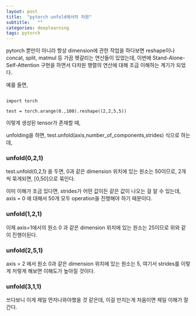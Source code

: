 ```yaml
---
layout: post
title:  "pytorch unfold에서의 차원"
subtitle:   ""
categories: deeplearning
tags: pytorch
---
```

  
pytorch 뿐만이 아니라 항상 dimension에 관한 작업을 하다보면 reshape이나 concat, split, matmul 등 가끔 헷갈리는
연산들이 있었는데, 이번에 Stand-Alone-Self-Attention 구현을 하면서 다차원 행렬의 연산에 대해 조금 이해하는
계기가 되었다.

예를 들면, 

~~~

import torch

test = torch.arange(0.,100).reshape((2,2,5,5))

~~~

이렇게 생성된 tensor가 존재할 때, 

unfolding을 하면, test.unfold(axis,number_of_components,strides) 식으로 하는데,

### unfold(0,2,1)

test.unfold(0,2,1) 을 두면, 0과 같은 dimension 위치에 있는 원소는 50이므로, 2개씩 묶게되면, [0,50]으로 묶인다.

이미 이해가 조금 있다면, strides가 어떤 값이든 같은 값이 나오는 걸 알 수 있는데, axis = 0 에 대해서 50개 모두
operation을 진행해야 하기 때문이다.

### unfold(1,2,1)

이제 axis=1에서의 원소 0 과 같은 dimension 위치에 있는 원소는 25이므로 위와 같이 진행이된다.

### unfold(2,5,1)

axis = 2 에서 원소 0과 같은 dimension 위치에 있는 원소는 5, 여기서 strides를 이렇게 저렇게 해보면 이해도가 높아질
것이다.

### unfold(3,1,1)

쓰다보니 이게 제일 먼저나와야했을 것 같은데, 이걸 만지는게 처음이면 제일 이해가 잘간다.
